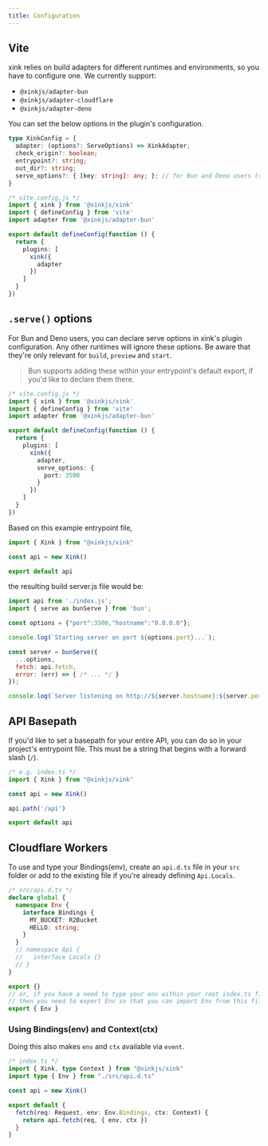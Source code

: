 ```yaml
---
title: Configuration
---
```


## Vite

xink relies on build adapters for different runtimes and environments, so you have to configure one. We currently support:

- `@xinkjs/adapter-bun`
- `@xinkjs/adapter-cloudflare`
- `@xinkjs/adapter-deno`

You can set the below options in the plugin's configuration.

```ts
type XinkConfig = {
  adapter: (options?: ServeOptions) => XinkAdapter;
  check_origin?: boolean;
  entrypoint?: string; 
  out_dir?: string;
  serve_options?: { [key: string]: any; }; // for Bun and Deno users (see next section)
}
```
```ts
/* vite.config.js */
import { xink } from '@xinkjs/xink'
import { defineConfig } from 'vite'
import adapter from '@xinkjs/adapter-bun'

export default defineConfig(function () {
  return {
    plugins: [
      xink({ 
        adapter 
      })
    ]
  }
})
```

## `.serve()` options

For Bun and Deno users, you can declare serve options in xink's plugin configuration. Any other runtimes will ignore these options. Be aware that they're only relevant for `build`, `preview` and `start`.

> Bun supports adding these within your entrypoint's default export, if you'd like to declare them there.

```ts
/* vite.config.js */
import { xink } from '@xinkjs/xink'
import { defineConfig } from 'vite'
import adapter from '@xinkjs/adapter-bun'

export default defineConfig(function () {
  return {
    plugins: [
      xink({ 
        adapter,
        serve_options: {
          port: 3500
        }
      })
    ]
  }
})
```

Based on this example entrypoint file,
```ts
import { Xink } from "@xinkjs/xink"

const api = new Xink()

export default api
```
the resulting build server.js file would be:
```js
import api from './index.js';
import { serve as bunServe } from 'bun';

const options = {"port":3500,"hostname":"0.0.0.0"};

console.log(`Starting server on port ${options.port}...`);

const server = bunServe({
  ...options,
  fetch: api.fetch,
  error: (err) => { /* ... */ }
});

console.log(`Server listening on http://${server.hostname}:${server.port}`);
```

## API Basepath

If you'd like to set a basepath for your entire API, you can do so in your project's entrypoint file. This must be a string that begins with a forward slash (`/`).

```ts
/* e.g. index.ts */
import { Xink } from "@xinkjs/xink"

const api = new Xink()

api.path('/api')

export default api
```

## Cloudflare Workers

To use and type your Bindings(env), create an `api.d.ts` file in your `src` folder or add to the existing file if you're already defining `Api.Locals`.
```ts
/* src/api.d.ts */
declare global {
  namespace Env {
    interface Bindings {
      MY_BUCKET: R2Bucket
      HELLO: string;
    }
  }
  // namespace Api {
  //   interface Locals {}
  // }
}

export {}
// or, if you have a need to type your env within your root index.ts file,
// then you need to export Env so that you can import Env from this file (see below for an example).
export { Env }
```

### Using Bindings(env) and Context(ctx)

Doing this also makes `env` and `ctx` available via `event`.
```ts
/* index.ts */
import { Xink, type Context } from "@xinkjs/xink"
import type { Env } from "./src/api.d.ts"

const api = new Xink()

export default {
  fetch(req: Request, env: Env.Bindings, ctx: Context) {
    return api.fetch(req, { env, ctx })
  }
}
```
